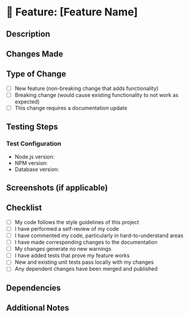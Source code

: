 # 🚀 Feature: [Feature Name]

## Description

<!--
Please include a summary of the feature and relevant motivation/context.
List any required dependencies for this change.
-->

## Changes Made

<!--
Please include a summary of the changes:
- [ ] Change 1
- [ ] Change 2
-->

## Type of Change

- [ ] New feature (non-breaking change that adds functionality)
- [ ] Breaking change (would cause existing functionality to not work as
      expected)
- [ ] This change requires a documentation update

## Testing Steps

<!--
Please describe the tests that you ran to verify your changes:
1. Step 1
2. Step 2
-->

### Test Configuration

- Node.js version:
- NPM version:
- Database version:

## Screenshots (if applicable)

<!-- Add screenshots to help explain your feature -->

## Checklist

- [ ] My code follows the style guidelines of this project
- [ ] I have performed a self-review of my code
- [ ] I have commented my code, particularly in hard-to-understand areas
- [ ] I have made corresponding changes to the documentation
- [ ] My changes generate no new warnings
- [ ] I have added tests that prove my feature works
- [ ] New and existing unit tests pass locally with my changes
- [ ] Any dependent changes have been merged and published

## Dependencies

<!--
List any dependencies that are required for this change.
e.g., "Requires updated version of package X"
-->

## Additional Notes

<!--
Add any additional notes or context about the feature here.
-->

